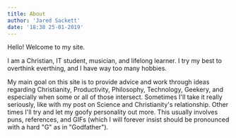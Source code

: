 ```yaml
---
title: About
author: 'Jared Sackett'
date: '18:38 25-01-2019'
---
```


Hello! Welcome to my site.

I am a Christian, IT student, musician, and lifelong learner. I try my best to overthink everthing, and I have way too many hobbies.

My main goal on this site is to provide advice and work through ideas regarding Christianity, Productivity, Philosophy, Technology, Geekery, and especially when some or all of those intersect. Sometimes I'll take it really seriously, like with my post on Science and Christianity's relationship. Other times I'll try and let my goofy personality out more. This usually involves puns, references, and GIFs (which I will forever insist should be pronounced with a hard "G" as in "Godfather"). 